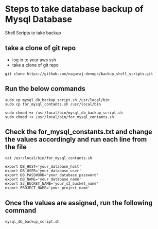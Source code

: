 # Steps to take database backup of Mysql Database
Shell Scripts to take backup

## take a clone of git repo
- log in to your aws ssh
- take a clone of git repo
```
git clone https://github.com/nagaraj-devops/backup_shell_scripts.git
```
## Run the below commands

```
sudo cp mysql_db_backup_script.sh /usr/local/bin
sudo cp for_mysql_contants.sh /usr/local/bin
```

```
sudo chmod +x /usr/local/bin/mysql_db_backup_script.sh
sudo chmod +x /usr/local/bin/for_mysql_contants.sh
```

## Check the for_mysql_constants.txt and change the values accordingly and run each line from the file
```
cat /usr/local/bin/for_mysql_contants.sh
```

```
export DB_HOST='your_database_host'
export DB_USER='your_database_user'
export DB_PASSWORD='your_database_password'
export DB_NAME='your_database_name'
export S3_BUCKET_NAME='your_s3_bucket_name'
export PROJECT_NAME='your_project_name'
```

## Once the values are assigned, run the following command
```
mysql_db_backup_script.sh
```
